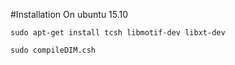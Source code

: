 #Installation
On ubuntu 15.10

	sudo apt-get install tcsh libmotif-dev libxt-dev

	sudo compileDIM.csh
